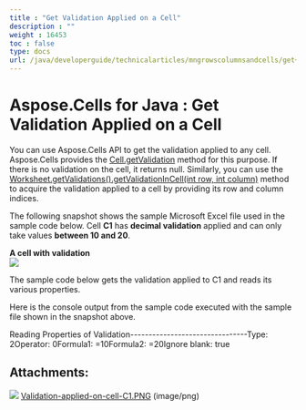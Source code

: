 ```yaml
---
title : "Get Validation Applied on a Cell" 
description : "" 
weight : 16453 
toc : false
type: docs
url: /java/developerguide/technicalarticles/mngrowscolumnsandcells/get+validation+applied+on+a+cell/
---
```


# Aspose.Cells for Java : Get Validation Applied on a Cell


You can use Aspose.Cells API to get the validation applied to any cell. Aspose.Cells provides the [Cell.getValidation](https://apireference.aspose.com/java/cells/com.aspose.cells/cell#getValidation()) method for this purpose. If there is no validation on the cell, it returns null. Similarly, you can use the [Worksheet.getValidations().getValidationInCell(int row, int column)](https://apireference.aspose.com/java/cells/com.aspose.cells/validationcollection#getValidationInCell(int,%20int)) method to acquire the validation applied to a cell by providing its row and column indices.

The following snapshot shows the sample Microsoft Excel file used in the sample code below. Cell **C1** has **decimal validation** applied and can only take values **between 10 and 20**.

**A cell with validation**  
![](https://docs2.aspose.com/cells/java/attachments/5276678/5472908.png)

The sample code below gets the validation applied to C1 and reads its various properties.


  
Here is the console output from the sample code executed with the sample file shown in the snapshot above.

Reading Properties of Validation--------------------------------Type: 2Operator: 0Formula1: =10Formula2: =20Ignore blank: true

## Attachments:

![](https://docs2.aspose.com/cells/java/images/icons/bullet_blue.gif) [Validation-applied-on-cell-C1.PNG](https://docs2.aspose.com/cells/java/attachments/5276678/5472908.png) (image/png)  

